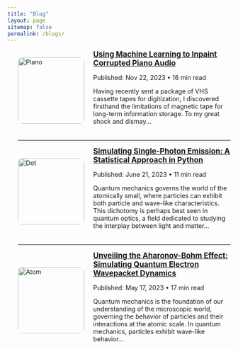 ```yaml
---
title: "Blog"
layout: page
sitemap: false
permalink: /blogs/
---
```




<ul>
  <li style="display: flex; align-items: center; margin-bottom: 20px;">
    <img src="{{ site.url }}{{ site.baseurl }}/images/piano.webp" alt="Piano" style="width: 150px; margin-right: 20px; border-radius: 10px;" />
    <div>
      <a href="https://medium.com/@benjamincolmey/using-machine-learning-to-inpaint-corrupted-piano-audio-5bab24db17f1" style="font-weight: bold; font-size: 1.2em;">
        Using Machine Learning to Inpaint Corrupted Piano Audio
      </a>
      <p>Published: Nov 22, 2023 • 16 min read</p>
      <p>
        Having recently sent a package of VHS cassette tapes for digitization, I discovered firsthand the limitations of magnetic tape for long-term information storage. To my great shock and dismay...
      </p>
    </div>
  </li>
  <hr />

  <li style="display: flex; align-items: center; margin-bottom: 20px;">
    <img src="{{ site.url }}{{ site.baseurl }}/images/dot.webp" alt="Dot" style="width: 150px; margin-right: 20px; border-radius: 10px;" />
    <div>
      <a href="https://medium.com/@benjamincolmey/simulating-single-photon-emission-a-statistical-approach-in-python-aa348cc8119c" style="font-weight: bold; font-size: 1.2em;">
        Simulating Single-Photon Emission: A Statistical Approach in Python
      </a>
      <p>Published: June 21, 2023 • 11 min read</p>
      <p>
        Quantum mechanics governs the world of the atomically small, where particles can exhibit both particle and wave-like characteristics. This dichotomy is perhaps best seen in quantum optics, a field dedicated to studying the interplay between light and matter...
      </p>
    </div>
  </li>
  <hr />

  <li style="display: flex; align-items: center; margin-bottom: 20px;">
    <img src="{{ site.url }}{{ site.baseurl }}/images/atom.webp" alt="Atom" style="width: 150px; margin-right: 20px; border-radius: 10px;" />
    <div>
      <a href="https://medium.com/@benjamincolmey/unveiling-the-aharonov-bohm-effect-simulating-quantum-electron-wavepacket-dynamics-from-scratch-in-7c54fea2193d" style="font-weight: bold; font-size: 1.2em;">
        Unveiling the Aharonov-Bohm Effect: Simulating Quantum Electron Wavepacket Dynamics
      </a>
      <p>Published: May 17, 2023 • 17 min read</p>
      <p>
        Quantum mechanics is the foundation of our understanding of the microscopic world, governing the behavior of particles and their interactions at the atomic scale. In quantum mechanics, particles exhibit wave-like behavior...
      </p>
    </div>
  </li>
</ul>

